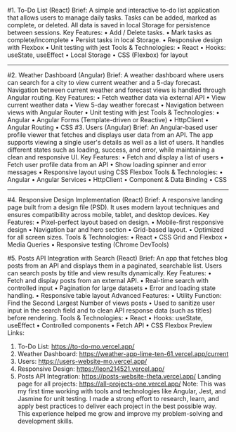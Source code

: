 #1. To-Do List (React)
Brief:
A simple and interactive to-do list application that allows users to manage daily tasks. Tasks can be added, marked as complete, or deleted. All data is saved in local Storage for persistence between sessions.
Key Features:
•	Add / Delete tasks.
•	Mark tasks as complete/incomplete
•	Persist tasks in local Storage.
•	Responsive design with Flexbox
•	Unit testing with jest
Tools & Technologies:
•	React
•	Hooks: useState, useEffect
•	Local Storage
•	CSS (Flexbox) for layout
________________________________________
#2. Weather Dashboard (Angular)
Brief:
A weather dashboard where users can search for a city to view current weather and a 5-day forecast. Navigation between current weather and forecast views is handled through Angular routing.
Key Features:
•	Fetch weather data via external API
•	View current weather data
•	View 5-day weather forecast
•	Navigation between views with Angular Router
•	Unit testing with jest
Tools & Technologies:
•	Angular
•	Angular Forms (Template-driven or Reactive)
•	HttpClient
•	Angular Routing
•	CSS
#3. Users (Angular)
Brief:
An Angular-based user profile viewer that fetches and displays user data from an API. The app supports viewing a single user's details as well as a list of users. It handles different states such as loading, success, and error, while maintaining a clean and responsive UI.
Key Features:
•	Fetch and display a list of users
•	Fetch user profile data from an API
•	Show loading spinner and error messages
•	Responsive layout using CSS Flexbox
Tools & Technologies:
•	Angular
•	Angular Services
•	HttpClient
•	Component & Data Binding
•	CSS
________________________________________
#4. Responsive Design Implementation (React)
Brief:
A responsive landing page built from a design file (PSD). It uses modern layout techniques and ensures compatibility across mobile, tablet, and desktop devices.
Key Features:
•	Pixel-perfect layout based on design.
•	Mobile-first responsive design
•	Navigation bar and hero section
•	Grid-based layout.
•	Optimized for all screen sizes.
Tools & Technologies:
•	React
•	CSS Grid and Flexbox
•	Media Queries
•	Responsive testing (Chrome DevTools)

#5. Posts API Integration with Search (React)
Brief:
An app that fetches blog posts from an API and displays them in a paginated, searchable list. Users can search posts by title and view results dynamically.
Key Features:
•	Fetch and display posts from an external API.
•	Real-time search with controlled input
•	Pagination for large datasets
•	Error and loading state handling.
•	Responsive table layout
Advanced Features:
•	Utility Function: Find the Second Largest Number of views posts
•	Used to sanitize user input in the search field and to clean API response data (such as titles) before rendering.
Tools & Technologies:
•	React
•	Hooks: useState, useEffect
•	Controlled components
•	Fetch API
•	CSS Flexbox
Preview Links:
1.	To-Do List: https://to-do-mo.vercel.app/
2.	Weather Dashboard: https://weather-app-lime-ten-61.vercel.app/current
3.	Users:  https://users-website-mo.vercel.app/
4.	Responsive Design: https://leon214521.vercel.app/
5.	Posts API Integration: https://posts-website-theta.vercel.app/
Landing page for all projects: https://all-projects-one.vercel.app/
Note:
This was my first time working with tools and technologies like Angular, Jest, and Jasmine for unit testing. I made a strong effort to research, learn, and apply best practices to deliver each project in the best possible way. This experience helped me grow and improve my problem-solving and development skills.
